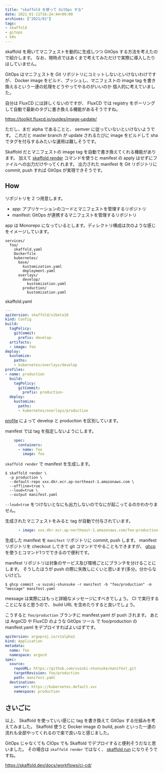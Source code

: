 ```yaml
---
title: "skaffold を使って GitOps する"
date: 2021-01-11T16:24:44+09:00
archives: ["2021/01"]
tags:
- skaffold
- gitops
- k8s
---
```


skaffold を用いてマニフェストを動的に生成しつつ GitOps する方法を考えたので紹介します。
なお、現時点ではあくまで考えてみただけで実際に導入したりはしていません。

GitOps はマニフェストを Git リポジトリにコミットしないといけないわけですが、
Docker image をビルド、プッシュし、マニフェストの image tag を書き換えるという一連の処理をどうやってやるのがいいのか
個人的に考えていました。

自分は FluxCD には詳しくないのですが、
FluxCD では registry をポーリングして自動で最新のタグに書き換える機能があるそうですね。

https://toolkit.fluxcd.io/guides/image-update/

ただし、まだ alpha であることと、 semver に従っていないといけないようです。
これだと master branch が update されるたびに image をビルドして sha でタグを付与するみたいな運用は難しそうです。

Skaffold だとマニフェストの image tag を自動で書き換えてくれる機能があります。
加えて [skaffold render](https://skaffold.dev/docs/references/cli/#skaffold-render) コマンドを使うと manifest の apply はせずにファイルへの出力だけやってくれます。
出力された manifest を Git リポジトリに commit, push すれば GitOps が実現できそうです。

## How

リポジトリを 2 つ用意します。

* app: アプリケーションのコードとマニフェストを管理するリポジトリ
* manifest: GitOps が連携するマニフェストを管理するリポジトリ

app は Monorepo になっているとします。ディレクトリ構成は次のような感じをイメージしています。

```
services/
  foo/
    skaffold.yaml
    Dockerfile
    kubernetes/
      base/
        kustomization.yaml
        deployment.yaml
      overlays/
        develop/
          kustomization.yaml
        production/
          kustomization.yaml
```

skaffold.yaml

```yaml
---
apiVersion: skaffold/v2beta10
kind: Config
build:
  tagPolicy:
    gitCommit:
      prefix: develop-
  artifacts:
  - image: foo
deploy:
  kustomize:
    paths:
    - kubernetes/overlays/develop
profiles:
- name: production
  build:
    tagPolicy:
      gitCommit:
        prefix: production-
  deploy:
    kustomize:
      paths:
      - kubernetes/overlays/production
```

[profile](https://skaffold.dev/docs/environment/profiles/) によって develop と production を区別しています。

manifest では tag を指定しないようにします。

```yaml
    spec:
      containers:
      - name: foo
        image: foo
```

`skaffold render` で manifest を生成します。

```
$ skaffold render \
  -p production \
  --default-repo xxx.dkr.ecr.ap-northeast-1.amazonaws.com \
  --offline=true \
  --loud=true \
  --output manifest.yaml
```

`--loud=true` をつけないとなにも出力しないのでなにが起こってるのかわかりません。

生成されたマニフェストをみると tag が自動で付与されています。

```yaml
      - image: xxx.dkr.ecr.ap-northeast-1.amazonaws.com/foo:production-e3a42e0@sha256:7032af912c511ab0c8353c28604461d8960833144953fb50853f087db55ffdd0
```

生成した manifest を `manifest` リポジトリに commit, push します。
manifest リポジトリを checkout してきて git コマンドでやることもできますが、 [ghcp](https://github.com/int128/ghcp) を使うとコマンド1つでできるので便利です。

manifest リポジトリは対象のサービス及び環境ごとにブランチを分けることにします。
そうしたほうが push の際に失敗しにくいと思います(多分。分からないけど)。

```
$ ghcp commit -u suzuki-shunsuke -r manifest -b "foo/production" -m "message" manifest.yaml
```

message は実際にはもっと詳細なメッセージにすべきでしょう。 CI で実行することになると思うので、 build URL を含めたりすると良いでしょう。

こうすると `foo/production` ブランチに manifest.yaml が push されます。
あとは ArgoCD や FluxCD のような GitOps ツール で foo/production の manifest.yaml をデプロイすればよいはずです。

```yaml
apiVersion: argoproj.io/v1alpha1
kind: Application
metadata:
  name: foo
  namespace: argocd
spec:
  source:
    repoURL: https://github.com/suzuki-shunsuke/manifest.git
    targetRevision: foo/production
    path: manifest.yaml
  destination:
    server: https://kubernetes.default.svc
    namespace: production
```

## さいごに

以上、 Skaffold を使っていい感じに tag を書き換えて GitOps する仕組みを考えてみました。
Skaffold 使うと Docker image の build, push といった一連の流れも全部やってくれるので楽で良いなと感じました。

GitOps じゃなくても CIOps でも Skaffold でデプロイすると便利そうだなと思いました。
その場合は `skaffold render` ではなく、 [skaffold run](https://skaffold.dev/docs/references/cli/#skaffold-run) になりそうですね。

https://skaffold.dev/docs/workflows/ci-cd/
